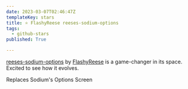 ```yaml
---
date: 2023-03-07T02:46:47Z
templateKey: stars
title: ⭐ FlashyReese reeses-sodium-options
tags:
  - github-stars
published: True

---
```


[reeses-sodium-options](https://github.com/FlashyReese/reeses-sodium-options) by [FlashyReese](https://github.com/FlashyReese) is a game-changer in its space. Excited to see how it evolves.

Replaces Sodium's Options Screen
